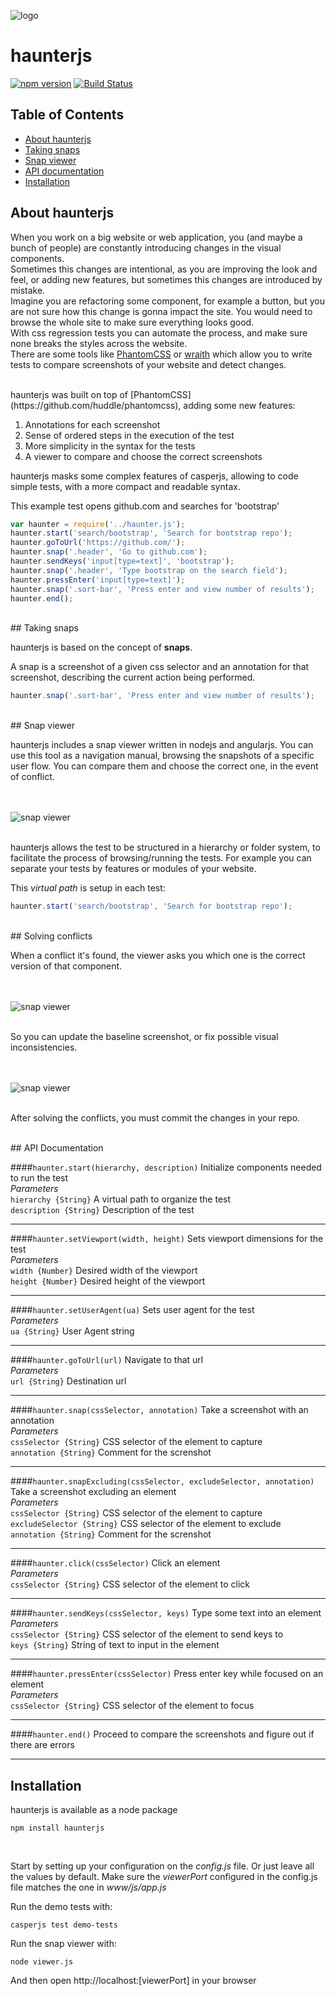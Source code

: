 ![logo](http://rubentd.com/haunterjs/img/icon.png "logo") 
# haunterjs
[![npm version](https://badge.fury.io/js/haunterjs.svg)](http://badge.fury.io/js/haunterjs) [![Build Status](https://travis-ci.org/rubentd/haunterjs.svg)](https://travis-ci.org/rubentd/haunterjs)

## Table of Contents
* [About haunterjs](#about-haunterjs)
* [Taking snaps](#taking-snaps)
* [Snap viewer](#snap-viewdeving-conflicts)
* [API documentation](#api-documentation)
* [Installation](#installation)


## About haunterjs
When you work on a big website or web application, you (and maybe a bunch of people) are constantly introducing changes in the visual components.  
Sometimes this changes are intentional, as you are improving the look and feel, or adding new features, but sometimes this changes are introduced by mistake.   
Imagine you are refactoring some component, for example a button, but you are not sure how this change is gonna impact the site. You would need to browse the whole site to make sure everything looks good.  
With css regression tests you can automate the process, and make sure none breaks the styles across the website.
<br>
There are some tools like [PhantomCSS](https://github.com/huddle/phantomcss) 
or [wraith](https://github.com/BBC-News/wraith) 
which allow you to write tests to compare screenshots of your website and detect changes.
  
<br>
haunterjs was built on top of [PhantomCSS](https://github.com/huddle/phantomcss), 
adding some new features:

1. Annotations for each screenshot
2. Sense of ordered steps in the execution of the test
3. More simplicity in the syntax for the tests
4. A viewer to compare and choose the correct screenshots


haunterjs masks some complex features of casperjs, allowing to code simple tests, with a more compact and readable syntax.

This example test opens github.com and searches for 'bootstrap'

```javascript
var haunter = require('../haunter.js');
haunter.start('search/bootstrap', 'Search for bootstrap repo');
haunter.goToUrl('https://github.com/');
haunter.snap('.header', 'Go to github.com');
haunter.sendKeys('input[type=text]', 'bootstrap');
haunter.snap('.header', 'Type bootstrap on the search field');
haunter.pressEnter('input[type=text]');
haunter.snap('.sort-bar', 'Press enter and view number of results');
haunter.end();
```

<br>
## Taking snaps

haunterjs is based on the concept of **snaps**.

A snap is a screenshot of a given css selector and an annotation for that screenshot, describing the current action being performed. 

```javascript
haunter.snap('.sort-bar', 'Press enter and view number of results');
```

<br>
## Snap viewer

haunterjs includes a snap viewer written in nodejs and angularjs. You can use this tool as a navigation manual, browsing the snapshots of a specific user flow. You can compare them and choose the correct one, in the event of conflict.

<br><br>
![snap viewer](http://rubentd.com/haunterjs/img/viewer-index.png "snap viewer")
<br><br>

haunterjs allows the test to be structured in a hierarchy or folder system, to facilitate the process of browsing/running the tests.
For example you can separate your tests by features or modules of your website.

This *virtual path* is setup in each test:

```javascript
haunter.start('search/bootstrap', 'Search for bootstrap repo');
```

<br>
## Solving conflicts

When a conflict it's found, the viewer asks you which one is the correct version of that component.

<br><br>
![snap viewer](http://rubentd.com/haunterjs/img/conflict.gif "snap viewer")
<br><br>

So you can update the baseline screenshot, or fix possible visual inconsistencies.

<br><br>
![snap viewer](http://rubentd.com/haunterjs/img/choose-correct.png "snap viewer")
<br><br>

After solving the conflicts, you must commit the changes in your repo.


<br>
## API Documentation

####`haunter.start(hierarchy, description)`
Initialize components needed to run the test  
*Parameters*  
    `hierarchy {String}` A virtual path to organize the test  
    `description {String}` Description of the test
___

####`haunter.setViewport(width, height)`
Sets viewport dimensions for the test  
*Parameters*  
    `width {Number}` Desired width of the viewport  
    `height {Number}` Desired height of the viewport
___

####`haunter.setUserAgent(ua)`
Sets user agent for the test  
*Parameters*  
    `ua {String}` User Agent string
___

####`haunter.goToUrl(url)`
Navigate to that url  
*Parameters*  
    `url {String}` Destination url
___

####`haunter.snap(cssSelector, annotation)`
Take a screenshot with an annotation  
*Parameters*  
    `cssSelector {String}` CSS selector of the element to capture  
    `annotation {String}` Comment for the screnshot
___

####`haunter.snapExcluding(cssSelector, excludeSelector, annotation)`
Take a screenshot excluding an element  
*Parameters*  
    `cssSelector {String}` CSS selector of the element to capture  
    `excludeSelector {String}` CSS selector of the element to exclude  
    `annotation {String}` Comment for the screnshot
___

####`haunter.click(cssSelector)`
Click an element  
*Parameters*  
    `cssSelector {String}` CSS selector of the element to click
___

####`haunter.sendKeys(cssSelector, keys)`
Type some text into an element  
*Parameters*  
    `cssSelector {String}` CSS selector of the element to send keys to  
    `keys {String}` String of text to input in the element
___

####`haunter.pressEnter(cssSelector)`
Press enter key while focused on an element  
*Parameters*  
    `cssSelector {String}` CSS selector of the element to focus
___

####`haunter.end()`
Proceed to compare the screenshots and figure out if there are errors
___


## Installation

haunterjs is available as a node package

```
npm install haunterjs
```
<br>

Start by setting up your configuration on the *config.js* file. Or just leave all the values by default.
Make sure the *viewerPort* configured in the config.js file matches the one in *www/js/app.js*

Run the demo tests with:
```
casperjs test demo-tests
```

Run the snap viewer with: 
```
node viewer.js
```
And then open http://localhost:[viewerPort] in your browser
